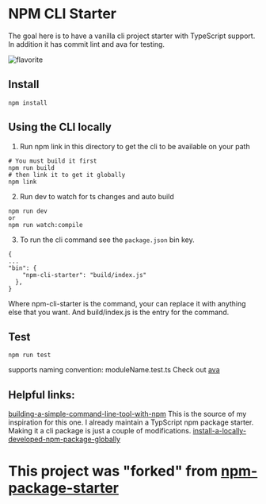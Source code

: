 # NPM CLI Starter

The goal here is to have a vanilla cli project starter with TypeScript support. In addition it has commit lint and ava for testing.

![flavorite](https://raw.githubusercontent.com/patomation/vanilla-starter/master/public/favicon.ico)

## Install
```
npm install
```

## Using the CLI locally
1. Run npm link in this directory to get the cli to be available on your path
```
# You must build it first
npm run build
# then link it to get it globally
npm link
```
2. Run dev to watch for ts changes and auto build
```
npm run dev
or
npm run watch:compile
```
3. To run the cli command see the `package.json` bin key.
```
{
...
"bin": {
    "npm-cli-starter": "build/index.js"
  },
}
```
Where npm-cli-starter is the command, your can replace it with anything else that you want. 
And build/index.js is the entry for the command.


## Test
```
npm run test
```
supports naming convention: moduleName.test.ts
Check out [ava](https://github.com/avajs/ava)



## Helpful links:
[building-a-simple-command-line-tool-with-npm](https://blog.npmjs.org/post/118810260230/building-a-simple-command-line-tool-with-npm.html)
This is the source of my inspiration for this one. I already maintain a TypScript npm package starter. Making it a cli package is just a couple of modifications.
[install-a-locally-developed-npm-package-globally](https://stackoverflow.com/questions/28440893/install-a-locally-developed-npm-package-globally)

# This project was "forked" from [npm-package-starter](https://github.com/patomation/npm-package-starter)